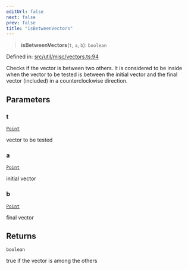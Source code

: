 ```yaml
---
editUrl: false
next: false
prev: false
title: "isBetweenVectors"
---
```


> **isBetweenVectors**(`t`, `a`, `b`): `boolean`

Defined in: [src/util/misc/vectors.ts:94](https://github.com/fabricjs/fabric.js/blob/b4f67b1cfd353d0e2763b168e07bce6b67895452/src/util/misc/vectors.ts#L94)

Checks if the vector is between two others. It is considered
to be inside when the vector to be tested is between the
initial vector and the final vector (included) in a counterclockwise direction.

## Parameters

### t

[`Point`](/api/classes/point/)

vector to be tested

### a

[`Point`](/api/classes/point/)

initial vector

### b

[`Point`](/api/classes/point/)

final vector

## Returns

`boolean`

true if the vector is among the others

